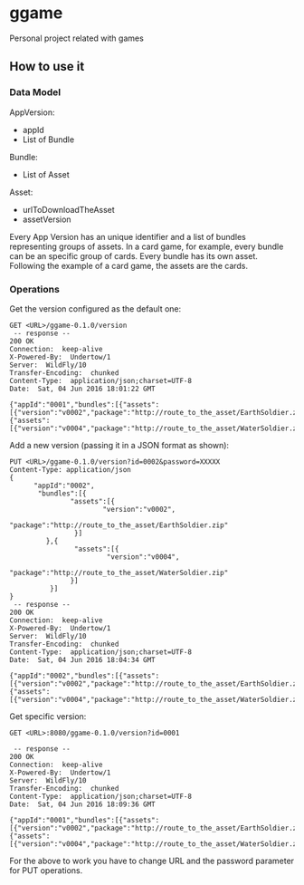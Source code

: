 # ggame
Personal project related with games

## How to use it

### Data Model

AppVersion:
  + appId
  + List of Bundle

Bundle:
  + List of Asset

Asset:
  + urlToDownloadTheAsset
  + assetVersion

Every App Version has an unique identifier and a list of bundles representing groups of assets. In a card game, for example, every bundle can be an specific group of cards.
Every bundle has its own asset. Following the example of a card game, the assets are the cards.

### Operations
Get the version configured as the default one:

```
GET <URL>/ggame-0.1.0/version
 -- response --
200 OK
Connection:  keep-alive
X-Powered-By:  Undertow/1
Server:  WildFly/10
Transfer-Encoding:  chunked
Content-Type:  application/json;charset=UTF-8
Date:  Sat, 04 Jun 2016 18:01:22 GMT

{"appId":"0001","bundles":[{"assets":[{"version":"v0002","package":"http://route_to_the_asset/EarthSoldier.zip"}]},{"assets":[{"version":"v0004","package":"http://route_to_the_asset/WaterSoldier.zip"}]}]}
```

Add a new version (passing it in a JSON format as shown):
```
PUT <URL>/ggame-0.1.0/version?id=0002&password=XXXXX
Content-Type: application/json
{
      "appId":"0002",
       "bundles":[{
               "assets":[{
                       "version":"v0002",
                       "package":"http://route_to_the_asset/EarthSoldier.zip"
                }]
         },{
                "assets":[{
                        "version":"v0004",
                        "package":"http://route_to_the_asset/WaterSoldier.zip"
               }]
          }]
}
 -- response --
200 OK
Connection:  keep-alive
X-Powered-By:  Undertow/1
Server:  WildFly/10
Transfer-Encoding:  chunked
Content-Type:  application/json;charset=UTF-8
Date:  Sat, 04 Jun 2016 18:04:34 GMT

{"appId":"0002","bundles":[{"assets":[{"version":"v0002","package":"http://route_to_the_asset/EarthSoldier.zip"}]},{"assets":[{"version":"v0004","package":"http://route_to_the_asset/WaterSoldier.zip"}]}]}
```

Get specific version:
```
GET <URL>:8080/ggame-0.1.0/version?id=0001

 -- response --
200 OK
Connection:  keep-alive
X-Powered-By:  Undertow/1
Server:  WildFly/10
Transfer-Encoding:  chunked
Content-Type:  application/json;charset=UTF-8
Date:  Sat, 04 Jun 2016 18:09:36 GMT

{"appId":"0001","bundles":[{"assets":[{"version":"v0002","package":"http://route_to_the_asset/EarthSoldier.zip"}]},{"assets":[{"version":"v0004","package":"http://route_to_the_asset/WaterSoldier.zip"}]}]}
```

For the above to work you  have to change URL and the password parameter for PUT operations.
